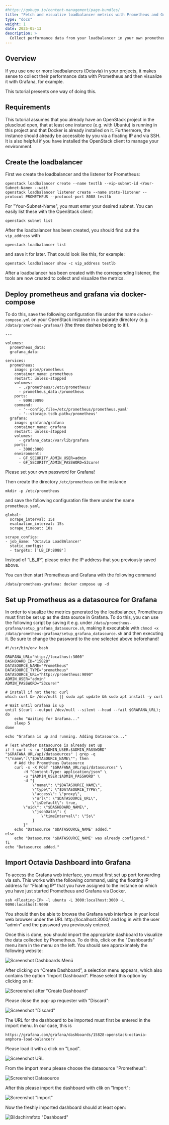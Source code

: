 ```yaml
---
#https://gohugo.io/content-management/page-bundles/
title: "Fetch and visualize loadbalancer metrics with Prometheus and Grafana"
type: "docs"
weight: 1
date: 2025-05-13
description: >
  Collect performance data from your loadbalancer in your own prometheus instance and visualize it in grafana
---
```


## Overview

If you use one or more loadbalancers (Octavia) in your projects, it makes sense to collect their performance data with Prometheus and then visualize it with Grafana, for example.

This tutorial presents one way of doing this.

## Requirements

This tutorial assumes that you already have an OpenStack project in the pluscloud open, that at least one instance (e.g. with Ubuntu) is running in this project and that Docker is already installed on it. Furthermore, the instance should already be accessible by you via a floating IP and via SSH. It is also helpful if you have installed the OpenStack client to manage your environment.

## Create the loadbalancer

First we create the loadbalancer and the listener for Prometheus:

    openstack loadbalancer create --name testlb --vip-subnet-id <Your-Subnet-Name> --wait
    openstack loadbalancer listener create --name stats-listener --protocol PROMETHEUS --protocol-port 8088 testlb

For "Your-Subnet-Name", you must enter your desired subnet. You can easily list these with the OpenStack client:

    openstack subnet list

After the loadbalancer has been created, you should find out the `vip_address` with

    openstack loadbalancer list

and save it for later. That could look like this, for example:

    openstack loadbalancer show -c vip_address testlb

After a loadbalancer has been created with the corresponding listener, the tools are now created to collect and visualize the metrics.

## Deploy prometheus and grafana via docker-compose

To do this, save the following configuration file under the name `docker-compose.yml` on your OpenStack instance in a separate directory (e.g. `/data/prometheus-grafana/`) (the three dashes belong to it!).

    ---
     
    volumes:
      prometheus_data:
      grafana_data:
    
    services:
      prometheus:
        image: prom/prometheus
        container_name: prometheus
        restart: unless-stopped
        volumes:
          - ./prometheus/:/etc/prometheus/
          - prometheus_data:/prometheus
        ports:
          - 9090:9090
        command:
          - '--config.file=/etc/prometheus/prometheus.yaml'
          - '--storage.tsdb.path=/prometheus'
      grafana:
        image: grafana/grafana
        container_name: grafana
        restart: unless-stopped
        volumes:
          - grafana_data:/var/lib/grafana
        ports:
          - 3000:3000
        environment:
          - GF_SECURITY_ADMIN_USER=admin
          - GF_SECURITY_ADMIN_PASSWORD=S3cure!

Please set your own password for Grafana!

Then create the directory `/etc/prometheus` on the instance

    mkdir -p /etc/prometheus

and save the following configuration file there under the name `prometheus.yaml`.

    global:
      scrape_interval: 15s
      evaluation_interval: 15s
      scrape_timeout: 10s 

    scrape_configs:
    - job_name: 'Octavia LoadBAlancer'
      static_configs:
      - targets: ['LB_IP:8088']


Instead of “LB_IP”, please enter the IP address that you previously saved above.

You can then start Prometheus and Grafana with the following command

    /data/prometheus-grafana: docker compose up -d

## Set up Prometheus as a datasource for Grafana

In order to visualize the metrics generated by the loadbalancer, Prometheus must first be set up as the data source in Grafana. To do this, you can use the following script by saving it e.g. under `/data/prometheus-grafana/setup_grafana_datasource.sh`, making it executable with `chmod +x /data/prometheus-grafana/setup_grafana_datasource.sh` and then executing it. Be sure to change the password to the one selected above beforehand!

    #!/usr/bin/env bash
    
    GRAFANA_URL="http://localhost:3000"
    DASHBOARD_ID="15828"
    DATASOURCE_NAME="Prometheus"
    DATASOURCE_TYPE="prometheus"
    DATASOURCE_URL="http://prometheus:9090"
    ADMIN_USER="admin"
    ADMIN_PASSWORD="S3cure!"

    # install if not there: curl
    which curl &> /dev/null || sudo apt update && sudo apt install -y curl

    # Wait until Grafana is up
    until $(curl --output /dev/null --silent --head --fail $GRAFANA_URL); do
        echo "Waiting for Grafana..."
        sleep 5
    done

    echo "Grafana is up and running. Adding Datasource..."

    # Test whether Datasource is already set up
    if ! curl -s -u "$ADMIN_USER:$ADMIN_PASSWORD" "$GRAFANA_URL/api/datasources" | grep -q "\"name\":\"$DATASOURCE_NAME\""; then
        # Add the Prometheus Datasource
        curl -s -X POST "$GRAFANA_URL/api/datasources" \
            -H "Content-Type: application/json" \
            -u "$ADMIN_USER:$ADMIN_PASSWORD" \
            -d "{
                \"name\": \"$DATASOURCE_NAME\",
                \"type\": \"$DATASOURCE_TYPE\",
                \"access\": \"proxy\",
                \"url\": \"$DATASOURCE_URL\",
                \"isDefault\": true,
	        \"uid\": \"$DASHBOARD_NAME\",
                \"jsonData\": {
                    \"timeInterval\": \"5s\"
                }
            }"
        echo "Datasource '$DATASOURCE_NAME' added."
    else
        echo "Datasource '$DATASOURCE_NAME' was already configured."
    fi
    echo "Datasource added."


## Import Octavia Dashboard into Grafana

To access the Grafana web interface, you must first set up port forwarding via ssh. This works with the following command, using the floating IP address for “Floating IP” that you have assigned to the instance on which you have just started Prometheus and Grafana via Docker.

    ssh <Floating-IP> -l ubuntu -L 3000:localhost:3000 -L 9090:localhost:9090

You should then be able to browse the Grafana web interface in your local web browser under the URL http://localhost:3000/ and log in with the user “admin” and the password you previously entered.

Once this is done, you should import the appropriate dashboard to visualize the data collected by Prometheus. To do this, click on the "Dashboards" menu item in the menu on the left. You should see approximately the following website:

![Screenshot Dashboards Menü](./grafana-create-dash.png)

After clicking on “Create Dashboard”, a selection menu appears, which also contains the option “Import Dashboard”. Please select this option by clicking on it:

![Screenshot after "Create Dashboard"](./grafana-newdash.png)

Please close the pop-up requester with "Discard":

![Screenshot "Discard"](./grafana-discard.png)

The URL for the dashboard to be imported must first be entered in the import menu. In our case, this is

    https://grafana.com/grafana/dashboards/15828-openstack-octavia-amphora-load-balancer/

Please load it with a click on "Load".

![Screenshot URL](./grafana-importurl.png)

From the import menu please choose the datasource "Prometheus":

![Screenshot Datasource](grafana-choose-datasource.png)

After this please import the dashboard with clik on "Import":

![Screenshot "Import"](./grafana-clickimport.png)

Now the freshly imported dashboard should at least open:

![Bildschirmfoto "Dashboard"](./grafana-dashboard.png)





